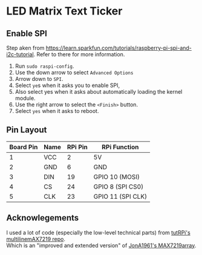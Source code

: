 # LED Matrix Text Ticker

## Enable SPI
Step aken from https://learn.sparkfun.com/tutorials/raspberry-pi-spi-and-i2c-tutorial. Refer to there for more information.

1. Run `sudo raspi-config`.  
2. Use the down arrow to select `Advanced Options`  
3. Arrow down to `SPI`.  
4. Select `ye`s when it asks you to enable SPI,  
5. Also select yes when it asks about automatically loading the kernel module.  
6. Use the right arrow to select the `<Finish>` button.  
7. Select `yes` when it asks to reboot.  

## Pin Layout
| Board Pin | Name | RPi Pin | RPi Function      |
|-----------|------|---------|-------------------|
| 1         | VCC  | 2       | 5V                |
| 2         | GND  | 6       | GND               |
| 3         | DIN  | 19      | GPIO 10 (MOSI)    |
| 4         | CS   | 24      | GPIO 8 (SPI CS0)  |
| 5         | CLK  | 23      | GPIO 11 (SPI CLK) |

## Acknowlegements
I used a lot of code (especially the low-level technical parts) from [tutRPi's multilinemAX7219 repo](https://github.com/tutRPi/multilineMAX7219).  
Which is an "improved and extended version" of [JonA1961's MAX7219array]( https://github.com/JonA1961/MAX7219array).  
